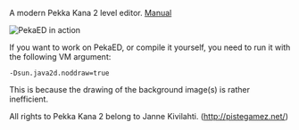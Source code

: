 A modern Pekka Kana 2 level editor.
[Manual](https://detea.github.io/pekaed/)

![PekaED in action](https://i.imgur.com/ov0VxeG.png)

If you want to work on PekaED, or compile it yourself, you need to run it with the following VM argument:

	-Dsun.java2d.noddraw=true
	
This is because the drawing of the background image(s) is rather inefficient.

All rights to Pekka Kana 2 belong to Janne Kivilahti. 
(http://pistegamez.net/)